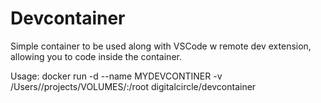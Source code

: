 # Devcontainer

Simple container to be used along with VSCode w remote dev extension, allowing you to code inside the container.


Usage:
docker run -d --name MYDEVCONTINER -v /Users/<USER>/projects/VOLUMES/<DEVENVROOOT>:/root digitalcircle/devcontainer 